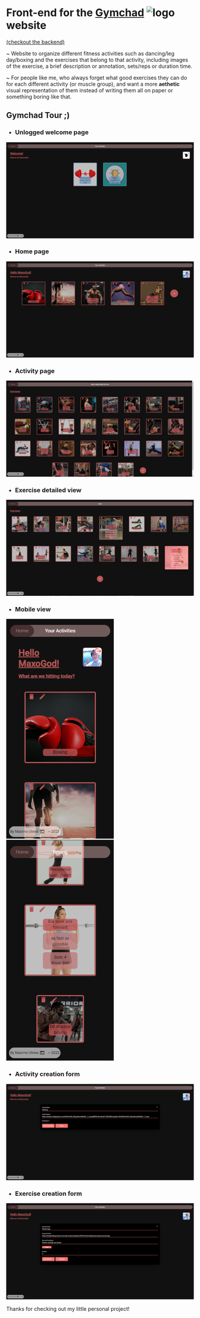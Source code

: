# Front-end for the [Gymchad](https://gymchad.onrender.com/) ![logo](./src/favicon.ico) website

[(checkout the backend)](https://github.com/maxogod/gymchad-server)

~ Website to organize different fitness activities such as dancing/leg day/boxing and the exercises that belong to that activity, including images of the exercise, a brief description or annotation, sets/reps or duration time.

~ For people like me, who always forget what good exercises they can do for each different activity (or muscle group), and want a more **aethetic** visual representation of them instead of writing them all on paper or something boring like that.

## Gymchad Tour ;)

* ### Unlogged welcome page

![home](./img/unlogged.png)

* ### Home page

![home](./img/home.png)

* ### Activity page

![home](./img/exercises.png)

* ### Exercise detailed view

![home](./img/exercise-details.png)

* ### Mobile view

![home](./img/mobile-home.png)
![home](./img/mobile-exercises.png)

* ### Activity creation form

![home](./img/activity-form.png)

* ### Exercise creation form

![home](./img/exercise-form.png)

Thanks for checking out my little personal project!
